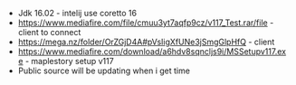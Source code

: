 * Jdk 16.02 - intelij use coretto 16
* https://www.mediafire.com/file/cmuu3yt7aqfp9cz/v117_Test.rar/file - client to connect
* https://mega.nz/folder/OrZGjD4A#pVsIigXfUNe3jSmgGlpHfQ - client
* https://www.mediafire.com/download/a6hdv8sqncljs9i/MSSetupv117.exe - maplestory setup v117
* Public source will be updating when i get time
